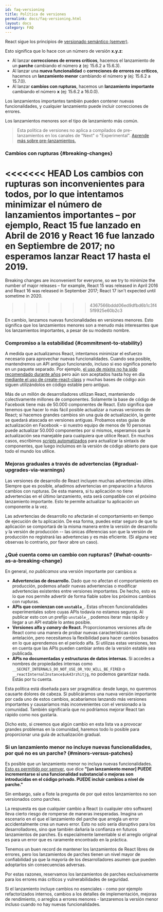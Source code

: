 ```yaml
---
id: faq-versioning
title: Política de versiones
permalink: docs/faq-versioning.html
layout: docs
category: FAQ
---
```


React sigue los principios de [versionado semántico (semver)](https://semver.org/lang/es/).

Esto significa que lo hace con un número de versión **x.y.z**:

* Al lanzar **correcciones de errores críticos**, hacemos el lanzamiento de un **parche** cambiando el número **z** (ej: 15.6.2 a 15.6.3).
* Al lanzar una **nueva funcionalidad** o **correciones de errores no críticos**, hacemos un **lanzamiento menor** cambiando el número **y** (ej: 15.6.2 a 15.7.0).
* Al lanzar **cambios con rupturas**, hacemos un **lanzamiento importante** cambiando el número **x** (ej: 15.6.2 a 16.0.0).

Los lanzamientos importantes también pueden contener nuevas funcionalidades, y cualquier lanzamiento puede incluir correcciones de errores.

Los lanzamientos menores son el tipo de lanzamiento más común.

> Esta política de versiones no aplica a compilados de pre-lanzamientos en los canales de "Next" o "Experimental". [Aprende más sobre pre-lanzamientos.](/docs/release-channels.html)

### Cambios con rupturas {#breaking-changes}

<<<<<<< HEAD
Los cambios con rupturas son inconvenientes para todos, por lo que intentamos minimizar el número de lanzamientos importantes – por ejemplo, React 15 fue lanzado en Abril de 2016 y React 16 fue lanzado en Septiembre de 2017; no esperamos lanzar React 17 hasta el 2019.
=======
Breaking changes are inconvenient for everyone, so we try to minimize the number of major releases – for example, React 15 was released in April 2016 and React 16 was released in September 2017; React 17 isn't expected until sometime in 2020.
>>>>>>> 4367566bddd06ed9dfbd6b1c3f45f9925e60b2c3

En cambio, lanzamos nuevas funcionalidades en versiones menores. Esto significa que los lanzamientos menores son a menudo más interesantes que los lanzamientos importantes, a pesar de su modesto nombre.

### Compromiso a la estabilidad {#commitment-to-stability}

A medida que actualizamos React, intentamos minimizar el esfuerzo necesario para aprovechar nuevas funcionalidades. Cuando sea posible, mantendremos un API antiguo funcionando, incluso si eso significa ponerlo en un paquete separado. Por ejemplo, [el uso de *mixins* no ha sido recomendado durante años](/blog/2016/07/13/mixins-considered-harmful.html) pero aún son aceptados hasta hoy en día [mediante el uso de create-react-class](/docs/react-without-es6.html#mixins) y muchas bases de código aún siguen utilizándolos en código estable pero antiguo.

Más de un millón de desarrolladores utilizan React, manteniendo colectivamente millones de componentes. Solamente la base de código de Facebook tiene más de 50.000 componentes de React. Esto significa que tenemos que hacer lo más fácil posible actualizar a nuevas versiones de React; si hacemos grandes cambios sin una guía de actualización, la gente se quedará atascada en versiones antiguas. Probamos estas guías de actualización en Facebook – si nuestro equipo de menos de 10 personas puede actualizar 50.000 componentes por si mismos, esperamos que la actualización sea manejable para cualquiera que utilice React. En muchos casos, escribimos [*scripts* automatizados](https://github.com/reactjs/react-codemod) para actualizar la sintaxis de componentes, que luego incluimos en la versión de código abierto para que todo el mundo los utilice.

### Mejoras graduales a través de advertencias {#gradual-upgrades-via-warnings}

Las versiones de desarrollo de React incluyen muchas advertencias útiles. Siempre que es posible, añadimos advertencias en preparación a futuros cambios con rupturas. De esta manera, si tu aplicación no tiene advertencias en el último lanzamiento, esta será compatible con el próximo lanzamiento importante. Esto te permite actualizar tu aplicación un componente a la vez.

Las advertencias de desarrollo no afectarán el comportamiento en tiempo de ejecución de tu aplicación. De esa forma, puedes estar seguro de que tu aplicación se comportará de la misma manera entre la versión de desarrollo y la versión de producción -- las únicas diferencias son que la versión de producción no registrará las advertencias y es más eficiente. (Si alguna vez observas lo contrario, por favor abre un caso).

### ¿Qué cuenta como un cambio con rupturas? {#what-counts-as-a-breaking-change}

En general, *no publicamos* una versión importante por cambios a:

* **Advertencias de desarrollo.** Dado que no afectan el comportamiento en producción, podemos añadir nuevas advertencias o modificar advertencias existentes entre versiones importantes. De hecho, esto es lo que nos permite advertir de forma fiable sobre los próximos cambios con rupturas.
* **APIs que comienzan con `unstable_`.** Estas ofrecen funcionalidades experimentales sobre cuyas APIs todavía no estamos seguros. Al publicar esto con un prefijo `unstable_`, podemos iterar más rápido y llegar a un API estable lo antes posible.
* **Versiones alfa y *canary* de React.**  Proporcionamos versiones alfa de React como una manera de probar nuevas características con antelación, pero necesitamos la flexibilidad para hacer cambios basados en lo que aprendemos en el período alfa. Si utilizas estas versiones, ten en cuenta que las APIs pueden cambiar antes de la versión estable sea publicada.
* **APIs no documentadas y estructuras de datos internas.** Si accedes a nombres de propiedades internas como `__SECRET_INTERNALS_DO_NOT_USE_OR_YOU_WILL_BE_FIRED` o `__reactInternalInstance$uk43rzhitjg`, no podemos garantizar nada. Estás por tu cuenta.

Esta política está diseñada para ser pragmática: desde luego, no queremos causarte dolores de cabeza. Si publicáramos una nueva versión importante por cada uno de estos cambios, acabaríamos lanzando más versiones importantes y causaríamos más inconvenientes con el versionado a la comunidad. También significaría que no podríamos mejorar React tan rápido como nos gustaría.

Dicho esto, si creemos que algún cambio en esta lista va a provocar grandes problemas en la comunidad, haremos todo lo posible para proporcionar una guía de actualización gradual.

### Si un lanzamiento menor no incluye nuevas funcionalidades, por qué no es un parche? {#minors-versus-patches}

Es posible que un lanzamiento menor no incluya nuevas funcionalidades. [Esto es permitido por semver](https://semver.org/#spec-item-7), que dice **"[un lanzamiento menor] PUEDE incrementarse si una funcionalidad substancial o mejoras son introducidas en el código privado. PUEDE incluir cambios a nivel de parche."**

Sin embargo, sale a flote la pregunta de por qué estos lanzamientos no son versionados como parches.

La respuesta es que cualquier cambio a React (o cualquier otro software) lleva cierto riesgo de romperse de maneras inesperadas. Imagina un escenario en el que el lanzamiento del parche que arregla un error accidentalmente crea un nuevo error. Esto no solo sería disruptivo para los desarrolladores, sino que también dañaría la confianza en futuros lanzamientos de parches. Es especialmente lamentable si el arreglo original es para un error que es raramente encontrado en la práctica.

Tenemos un buen record de mantener los lanzamientos de React libres de errores, pero los lanzamientos de parches tienen un nivel mayor de confiabilidad ya que la mayoría de los desarrolladores asumen que pueden adoptarlos sin consecuencias adversas.

Por estas razones, reservamos los lanzamientos de parches exclusivamente para los errores más críticos y vulnerabilidades de seguridad.

Si el lanzamiento incluye cambios no esenciales - como por ejemplo refactorizados internos, cambios a los detalles de implementación, mejoras de rendimiento, o arreglos a errores menores - lanzaremos la versión menor incluso cuando no hay nuevas funcionalidades.
